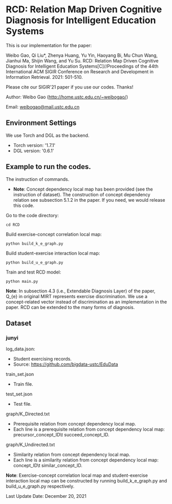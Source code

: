 # RCD: Relation Map Driven Cognitive Diagnosis for Intelligent Education Systems

This is our implementation for the paper:

Weibo Gao, Qi Liu*, Zhenya Huang, Yu Yin, Haoyang Bi, Mu Chun Wang, Jianhui Ma, Shijin Wang, and Yu Su. RCD: Relation Map Driven Cognitive Diagnosis for Intelligent Education Systems[C]//Proceedings of the 44th International ACM SIGIR Conference on Research and Development in Information Retrieval. 2021: 501-510.

Please cite our SIGIR'21 paper if you use our codes. Thanks!

Author: Weibo Gao (http://home.ustc.edu.cn/~weibogao/)

Email: weibogao@mail.ustc.edu.cn

## Environment Settings
We use Torch and DGL as the backend. 
- Torch version:  '1.7.1'
- DGL version: '0.6.1'

## Example to run the codes.
The instruction of commands.

* **Note**: Concept dependency local map has been provided (see the instruction of dataset). The construction of concept dependency relation see subsection 5.1.2 in the paper. If you need, we would release this code.

Go to the code directory:
```
cd RCD
```

Build exercise-concept correlation local map:
```
python build_k_e_graph.py
```

Build student-exercise interaction local map:
```
python build_u_e_graph.py
```
Train and test RCD model:
```
python main.py
```

**Note**: In subsection 4.3 (i.e., Extendable Diagnosis Layer) of the paper, Q_{e} in original MIRT represents exercise discrimination. We use a concept-related vector instead of discrimination as an implementation in the paper. RCD can be extended to the many forms of diagnosis.

## Dataset
### junyi

log_data.json:
- Student exercising records.
- Source: https://github.com/bigdata-ustc/EduData

train_set.json
- Train file.

test_set.json
- Test file.

graph/K_Directed.txt
- Prerequisite relation from concept dependency local map.
- Each line is a prerequisite relation from concept dependency local map: precursor_concept_ID\t succeed_concept_ID.

graph/K_Undirected.txt
- Similarity relation from concept dependency local map.
- Each line is a similarity relation from concept dependency local map: concept_ID\t similar_concept_ID.

**Note**: Exercise-concept correlation local map and student-exercise interaction local map can be constructed by running build_k_e_graph.py and build_u_e_graph.py respectively.

Last Update Date: December 20, 2021
